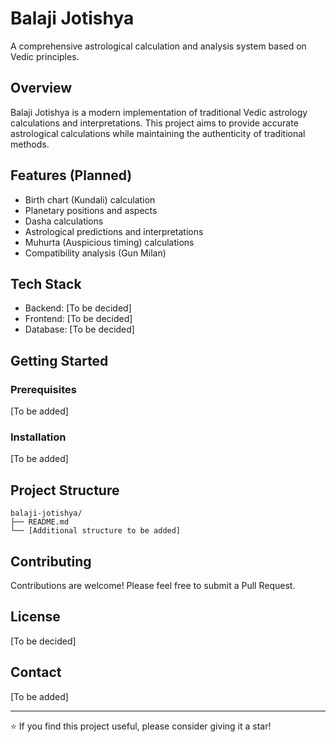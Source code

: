 # Balaji Jotishya

A comprehensive astrological calculation and analysis system based on Vedic principles.

## Overview

Balaji Jotishya is a modern implementation of traditional Vedic astrology calculations and interpretations. This project aims to provide accurate astrological calculations while maintaining the authenticity of traditional methods.

## Features (Planned)

- Birth chart (Kundali) calculation
- Planetary positions and aspects
- Dasha calculations
- Astrological predictions and interpretations
- Muhurta (Auspicious timing) calculations
- Compatibility analysis (Gun Milan)

## Tech Stack

- Backend: [To be decided]
- Frontend: [To be decided]
- Database: [To be decided]

## Getting Started

### Prerequisites

[To be added]

### Installation

[To be added]

## Project Structure

```
balaji-jotishya/
├── README.md
└── [Additional structure to be added]
```

## Contributing

Contributions are welcome! Please feel free to submit a Pull Request.

## License

[To be decided]

## Contact

[To be added]

---
⭐ If you find this project useful, please consider giving it a star!